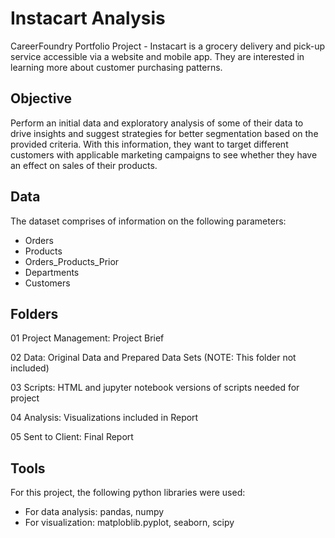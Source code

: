 # Instacart Analysis
CareerFoundry Portfolio Project - Instacart is a grocery delivery and pick-up service accessible via a website and mobile app. They are interested in learning more about customer purchasing patterns. 
<h2 id="objective">Objective</h2>
<p>Perform an initial data and exploratory analysis of some of their data to drive insights and suggest strategies for better segmentation based on the provided criteria. With this information, they want to target different customers with applicable marketing campaigns to see whether they have an effect on sales of their products. </p>
<h2 id="data">Data</h2>
<p>The dataset comprises of information on the following parameters:</p>
<ul>
<li>   Orders</li>
<li>   Products</li>
<li>   Orders_Products_Prior</li>
<li>   Departments</li>
<li>   Customers</li>
</ul>
<h2 id="folders">Folders</h2>
<p>01 Project Management: Project Brief</p>
<p>02 Data: Original Data and Prepared Data Sets (NOTE: This folder not included)</p>
<p>03 Scripts: HTML and jupyter notebook versions of scripts needed for project</p>
<p>04 Analysis: Visualizations included in Report</p>
<p>05 Sent to Client: Final Report</p>
<h2 id="tools">Tools</h2>
<p>For this project, the following python libraries were used:</p>
<ul>
<li>   For data analysis: pandas, numpy</li>
<li>   For visualization: matploblib.pyplot, seaborn, scipy</li>
</ul>
